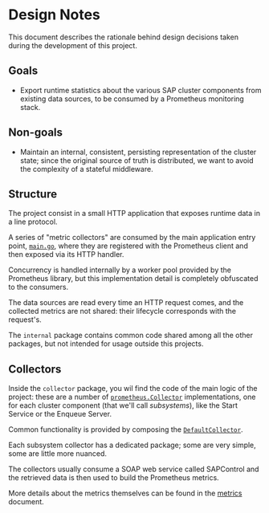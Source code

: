 # Design Notes

This document describes the rationale behind design decisions taken during the development of this project.

## Goals

- Export runtime statistics about the various SAP cluster components from existing data sources, to be consumed by a Prometheus monitoring stack.

## Non-goals

- Maintain an internal, consistent, persisting representation of the cluster state; since the original source of truth is distributed, we want to avoid the complexity of a stateful middleware.


## Structure

The project consist in a small HTTP application that exposes runtime data in a line protocol.
  
A series of "metric collectors" are consumed by the main application entry point, [`main.go`](../main.go), where they are registered with the Prometheus client and then exposed via its HTTP handler.

Concurrency is handled internally by a worker pool provided by the Prometheus library, but this implementation detail is completely obfuscated to the consumers.

The data sources are read every time an HTTP request comes, and the collected metrics are not shared: their lifecycle corresponds with the request's.

The `internal` package contains common code shared among all the other packages, but not intended for usage outside this projects.

## Collectors

Inside the `collector` package, you wil find the code of the main logic of the project: these are a number of [`prometheus.Collector`](https://github.com/prometheus/client_golang/blob/b25ce2693a6de99c3ea1a1471cd8f873301a452f/prometheus/collector.go#L16-L63) implementations, one for each cluster component (that we'll call _subsystems_), like the Start Service or the Enqueue Server.

Common functionality is provided by composing the [`DefaultCollector`](../collector/default_collector.go). 

Each subsystem collector has a dedicated package; some are very simple, some are little more nuanced. 

The collectors usually consume a SOAP web service called SAPControl and the retrieved data is then used to build the Prometheus metrics. 

More details about the metrics themselves can be found in the [metrics](metrics.md) document.
